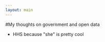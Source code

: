 ```yaml
---
layout: main
---
```

 


#My thoughts on government and open data

* HHS because "she" is pretty cool 

